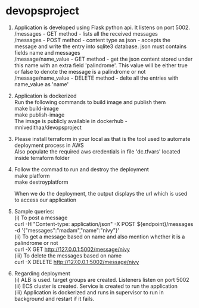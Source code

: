 # devopsproject

1. Application is developed using Flask python api. It listens on port 5002.  
   /messages - GET method - lists all the received messages  
   /messages - POST method - content type as json - accepts the message and write the entry into sqlite3 database. json must contains fields name and messages  
   /message/name_value - GET method - get the json content stored under this name with an extra field 'palindrome'. This value will be either true or false to denote the message is a  palindrome or not  
   /message/name_value - DELETE method - delte all the entries with name_value as 'name'

2. Application is dockerized  
   Run the following commands to build image and publish them  
   make build-image  
   make publish-image  
   The image is publicly available in dockerhub - mnivedithaa/devopsproject  

3. Please install terraform in your local as that is the tool used to automate deployment process in AWS  
   Also populate the required aws credentials in file 'dc.tfvars' located inside terraform folder  

4. Follow the commad to run and destroy the deployment  
   make platform  
   make destroyplatform  

   When we do the deployment, the output displays the url which is used to access our application  

5. Sample queries:  
   (i) To post a message  
   curl -H "Content-type: application/json" -X POST ${endpoint}/messages -d '{"messages":"madam","name":"nivy"}'  
   (ii) To get a message based on name and also mention whether it is a palindrome or not  
   curl -X GET http://127.0.0.1:5002/message/nivy  
   (iii) To delete the messages based on name  
   curl -X DELETE http://127.0.0.1:5002/message/nivy  

6. Regarding deployment  
   (i) ALB is used. target groups are created. Listeners listen on port 5002  
   (ii) ECS cluster is created. Service is created to run the application  
   (iii) Application is dockerized and runs in supervisor to run in background and restart if it fails.  

